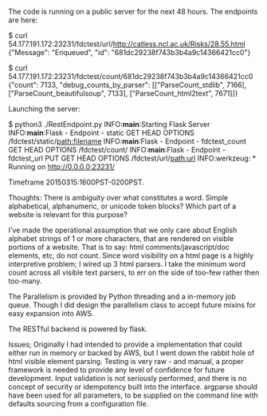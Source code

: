 The code is running on a public server for the next 48 hours. The endpoints are here:

$ curl 54.177.191.172:23231/fdctest/url/http://catless.ncl.ac.uk/Risks/28.55.html
{"Message": "Enqueued", "id": "681dc29238f743b3b4a9c14366421cc0"}

$ curl 54.177.191.172:23231/fdctest/count/681dc29238f743b3b4a9c14366421cc0
{"count": 7133, "debug_counts_by_parser": [["ParseCount_stdlib", 7166], ["ParseCount_beautifulsoup", 7133], ["ParseCount_html2text", 7671]]}

Launching the server: 

$ python3 ./RestEndpoint.py
INFO:__main__:Starting Flask Server
INFO:__main__:Flask - Endpoint - static GET HEAD OPTIONS /fdctest/static/<path:filename>
INFO:__main__:Flask - Endpoint - fdctest_count GET HEAD OPTIONS /fdctest/count/<token>
INFO:__main__:Flask - Endpoint - fdctest_url PUT GET HEAD OPTIONS /fdctest/url/<path:url>
INFO:werkzeug: * Running on http://0.0.0.0:23231/ 

Timeframe 20150315:1600PST-0200PST. 
 
Thoughts:
   There is ambiguity over what constitutes a word. Simple alphabetical, alphanumeric, or unicode token blocks? Which part of a website is relevant for this purpose?

   I've made the operational assumption that we only care about English alphabet strings of 1 or more characters, that are rendered on visible portions of a website. That is to say: html comments/javascript/doc elements, etc, do not count. Since word visibility on a html page is a highly interpretive problem;  I wired up 3 html parsers. I take the minimum word count across all visible text parsers, to err on the side of too-few rather then too-many. 

   The Parallelism is provided by Python threading and a in-memory job queue. Though I did design the parallelism class to accept future mixins for easy expansion into AWS. 

   The RESTful backend is powered by flask. 

Issues;
   Originally I had intended to provide a implementation that could either run in memory or backed by AWS, but I went down the rabbit hole of html visible element parsing. 
   Testing is very raw - and manual, a proper framework is needed to provide any level of confidence for future development. 
   Input validation is not seriously performed, and there is no concept of security or idempotency built into the interface. 
   argparse should have been used for all parameters, to be supplied on the command line with defaults sourcing from a configuration file. 
